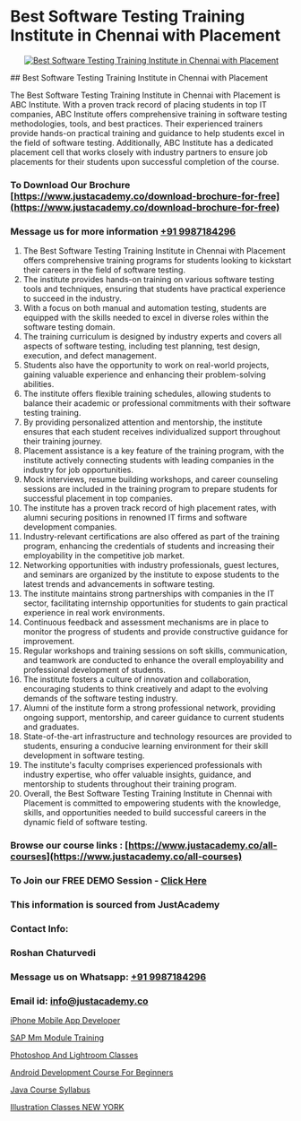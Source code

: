 # Best Software Testing Training Institute in Chennai with Placement

<p align="center">
  <a href="https://justacademy.co/program-detail/software-testing">
    <img src="https://justacademy.co/storage2/program_images/1704700438.webp" alt="Best Software Testing Training Institute in Chennai with Placement">
  </a>
</p>
## Best Software Testing Training Institute in Chennai with Placement

The Best Software Testing Training Institute in Chennai with Placement is ABC Institute. With a proven track record of placing students in top IT companies, ABC Institute offers comprehensive training in software testing methodologies, tools, and best practices. Their experienced trainers provide hands-on practical training and guidance to help students excel in the field of software testing. Additionally, ABC Institute has a dedicated placement cell that works closely with industry partners to ensure job placements for their students upon successful completion of the course.
### To Download Our Brochure [https://www.justacademy.co/download-brochure-for-free](https://www.justacademy.co/download-brochure-for-free)
### Message us for more information [+91 9987184296](https://api.whatsapp.com/send?phone=919987184296)
1) The Best Software Testing Training Institute in Chennai with Placement offers comprehensive training programs for students looking to kickstart their careers in the field of software testing. 
2) The institute provides hands-on training on various software testing tools and techniques, ensuring that students have practical experience to succeed in the industry. 
3) With a focus on both manual and automation testing, students are equipped with the skills needed to excel in diverse roles within the software testing domain. 
4) The training curriculum is designed by industry experts and covers all aspects of software testing, including test planning, test design, execution, and defect management. 
5) Students also have the opportunity to work on real-world projects, gaining valuable experience and enhancing their problem-solving abilities. 
6) The institute offers flexible training schedules, allowing students to balance their academic or professional commitments with their software testing training. 
7) By providing personalized attention and mentorship, the institute ensures that each student receives individualized support throughout their training journey. 
8) Placement assistance is a key feature of the training program, with the institute actively connecting students with leading companies in the industry for job opportunities. 
9) Mock interviews, resume building workshops, and career counseling sessions are included in the training program to prepare students for successful placement in top companies. 
10) The institute has a proven track record of high placement rates, with alumni securing positions in renowned IT firms and software development companies. 
11) Industry-relevant certifications are also offered as part of the training program, enhancing the credentials of students and increasing their employability in the competitive job market. 
12) Networking opportunities with industry professionals, guest lectures, and seminars are organized by the institute to expose students to the latest trends and advancements in software testing. 
13) The institute maintains strong partnerships with companies in the IT sector, facilitating internship opportunities for students to gain practical experience in real work environments. 
14) Continuous feedback and assessment mechanisms are in place to monitor the progress of students and provide constructive guidance for improvement. 
15) Regular workshops and training sessions on soft skills, communication, and teamwork are conducted to enhance the overall employability and professional development of students. 
16) The institute fosters a culture of innovation and collaboration, encouraging students to think creatively and adapt to the evolving demands of the software testing industry. 
17) Alumni of the institute form a strong professional network, providing ongoing support, mentorship, and career guidance to current students and graduates. 
18) State-of-the-art infrastructure and technology resources are provided to students, ensuring a conducive learning environment for their skill development in software testing. 
19) The institute's faculty comprises experienced professionals with industry expertise, who offer valuable insights, guidance, and mentorship to students throughout their training program. 
20) Overall, the Best Software Testing Training Institute in Chennai with Placement is committed to empowering students with the knowledge, skills, and opportunities needed to build successful careers in the dynamic field of software testing.

### Browse our course links : [https://www.justacademy.co/all-courses](https://www.justacademy.co/all-courses) 
### To Join our FREE DEMO Session - [Click Here](https://www.justacademy.co/register-for-course-demo)


### This information is sourced from JustAcademy
### Contact Info:
### Roshan Chaturvedi
### Message us on Whatsapp: [+91 9987184296](https://api.whatsapp.com/send?phone=919987184296)
### Email id: [info@justacademy.co](mailto:info@justacademy.co)
                
[iPhone Mobile App Developer](0)

[SAP Mm Module Training](https://www.linkedin.com/pulse/sap-mm-module-training-justacademy-kolkata-czylf/)

[Photoshop And Lightroom Classes](https://medium.com/@ranepooja/photoshop-and-lightroom-classes-11a9aab098b1)

[Android Development Course For Beginners](https://medium.com/@akanshapatil/android-development-course-for-beginners-0ff760ecabd7)

[Java Course Syllabus](https://justacademyin.github.io/justacademy/java-course-syllabus)

[Illustration Classes NEW YORK](https://justacademyin.github.io/justacademy/illustration-classes-new-york)

